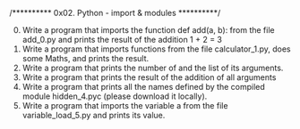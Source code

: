 /********** 0x02. Python - import & modules **********/

0. Write a program that imports the function def add(a, b): from the file add_0.py and prints the result of the addition 1 + 2 = 3
1. Write a program that imports functions from the file calculator_1.py, does some Maths, and prints the result.
2. Write a program that prints the number of and the list of its arguments.
3. Write a program that prints the result of the addition of all arguments
4. Write a program that prints all the names defined by the compiled module hidden_4.pyc (please download it locally).
5. Write a program that imports the variable a from the file variable_load_5.py and prints its value.
